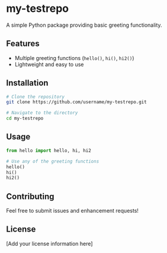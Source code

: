 # my-testrepo

A simple Python package providing basic greeting functionality.

## Features

- Multiple greeting functions (`hello()`, `hi()`, `hi2()`)
- Lightweight and easy to use

## Installation

```bash
# Clone the repository
git clone https://github.com/username/my-testrepo.git

# Navigate to the directory
cd my-testrepo
```

## Usage

```python
from hello import hello, hi, hi2

# Use any of the greeting functions
hello()
hi()
hi2()
```

## Contributing

Feel free to submit issues and enhancement requests!

## License

[Add your license information here]
